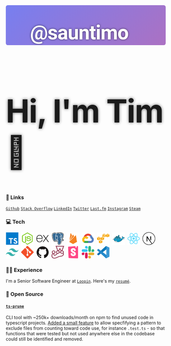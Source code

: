 <a href="https://twitter.com/sauntimo" target="_blank">
  <svg
    fill="none"
    viewBox="0 0 800 200"
    width="800"
    height="200"
    xmlns="http://www.w3.org/2000/svg"
  >
    <foreignObject width="100%" height="100%">
      <div xmlns="http://www.w3.org/1999/xhtml">
        <style>
          @keyframes rotate {
            0% {
              transform: rotate(5deg);
            }
            100% {
              transform: rotate(-5deg);
            }
          }
          @keyframes fadeIn {
            0% {
              opacity: 0;
            }
            66% {
              opacity: 0;
            }
            100% {
              opacity: 1;
            }
          }
          @keyframes gradientBackground {
            0% {
              background-position: 0% 50%;
            }
            50% {
              background-position: 100% 50%;
            }
            100% {
              background-position: 0% 50%;
            }
          }
          .container {
            font-family: Roboto, system-ui, -apple-system, "Segoe UI", Helvetica,
              Arial, sans-serif, "Apple Color Emoji", "Segoe UI Emoji";
            display: flex;
            flex-direction: column;
            align-items: center;
            justify-content: center;
            margin: 0;
            width: 100%;
            height: 200px;
            background: linear-gradient(-45deg, #fc5c7d, #6a82fb, #05dfd7);
            background-size: 600% 400%;
            animation: gradientBackground 10s ease infinite;
            border-radius: 10px;
            color: white;
            text-align: center;
          }
          h1 {
            font-size: 100px;
            line-height: 1.3;
            letter-spacing: -2px;
            text-shadow: 0 0 10px rgba(0, 0, 0, 0.6);
          }
          .wave {
            display: inline-block;
            visibility: hidden;
            animation: rotate ease-in-out 1s infinite alternate;
          }
          .container:hover .wave {
            visibility: visible;
          }
          .container:hover {
            cursor: pointer;
          }
          .container:hover .name {
            text-decoration: underline;
          }
        </style>
        <div class="container">
          <h1>
            @<span class="name">sauntimo</span>
            <span class="wave">👋</span>
          </h1>
        </div>
      </div>
    </foreignObject>
  </svg>
</a>


# Hi, I'm Tim 👋

### 🔗 Links
[`Github`](https://github.com/sauntimo) [`Stack Overflow`](https://stackoverflow.com/users/4293734/sauntimo) [`LinkedIn`](https://www.linkedin.com/in/sauntimo) [`Twitter`](https://twitter.com/sauntimo) [`Last.fm`](https://last.fm/user/sauntimo) [`Instagram`](https://instagram.com/sauntimo) [`Steam`](https://steamcommunity.com/id/sauntimo)

### 💻 Tech

<div>
  <img src="https://github.com/devicons/devicon/blob/master/icons/typescript/typescript-original.svg" title="Typescript" alt="Nypescript" width="40" height="40"/>&nbsp;
  <img src="https://github.com/devicons/devicon/blob/master/icons/nodejs/nodejs-original.svg" title="Node" alt="Node" width="40" height="40"/>&nbsp;
  <img src="https://github.com/devicons/devicon/blob/master/icons/express/express-original.svg" title="Express" alt="Express" width="40" height="40"/>&nbsp;
  <img src="https://github.com/devicons/devicon/blob/master/icons/postgresql/postgresql-original.svg" title="Postgres" alt="Postgres" width="40" height="40"/>&nbsp;
  <img src="https://github.com/devicons/devicon/blob/master/icons/firebase/firebase-plain.svg" title="Firebase" alt="Firebase" width="40" height="40"/>&nbsp;
  <img src="https://github.com/devicons/devicon/blob/master/icons/googlecloud/googlecloud-original.svg" title="GCP" alt="GCP" width="40" height="40"/>&nbsp;
  <img src="https://github.com/devicons/devicon/blob/master/icons/amazonwebservices/amazonwebservices-original.svg" title="AWS" alt="AWS" width="40" height="40"/>&nbsp;
  <img src="https://github.com/devicons/devicon/blob/master/icons/docker/docker-original.svg" title="Docker" alt="Docker" width="40" height="40"/>&nbsp;
  <img src="https://github.com/devicons/devicon/blob/master/icons/react/react-original.svg" title="React" alt="React" width="40" height="40"/>&nbsp;
  <img src="https://github.com/devicons/devicon/blob/master/icons/nextjs/nextjs-line.svg" title="Next" alt="Next" width="40" height="40"/>&nbsp;
  <img src="https://github.com/devicons/devicon/blob/master/icons/tailwindcss/tailwindcss-plain.svg" title="Tailwind" alt="Tailwind" width="40" height="40"/>&nbsp;
  <img src="https://github.com/devicons/devicon/blob/master/icons/git/git-original.svg" title="Git" alt="Git" width="40" height="40"/>&nbsp;
  <img src="https://github.com/devicons/devicon/blob/master/icons/github/github-original.svg" title="GitHub" alt="GitHub" width="40" height="40"/>&nbsp;
  <img src="https://github.com/devicons/devicon/blob/master/icons/jest/jest-plain.svg" title="Jest" alt="Jest" width="40" height="40"/>&nbsp;
  <img src="https://github.com/devicons/devicon/blob/master/icons/storybook/storybook-original.svg" title="Storybook" alt="Storybook" width="40" height="40"/>&nbsp;
  <img src="https://github.com/devicons/devicon/blob/master/icons/slack/slack-original.svg" title="Slack" alt="Slack" width="40" height="40"/>&nbsp;
  <img src="https://github.com/devicons/devicon/blob/master/icons/vscode/vscode-original.svg" title="VSCode" alt="VSCode" width="40" height="40"/>&nbsp; 
</div>

### 👨‍💻 Experience
I'm a Senior Software Engineer at [`Loopin`](https://letsloopin.com). Here's my [`resumé`](https://github.com/sauntimo/resume).

### 🤝 Open Source

#### [`ts-prune`](https://www.npmjs.com/package/ts-prune)

CLI tool with ~250k+ downloads/month on npm to find unused code in typescript projects. [Added a small feature](https://github.com/nadeesha/ts-prune/pull/140) to allow specfifying a pattern to exclude files from counting toward code use, for instance `.test.ts` - so that functions that were tested but not used anywhere else in the codebase could still be identified and removed.
